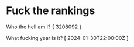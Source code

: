 # Fuck the rankings

Who the hell am I?
{ 3208092 }

What fucking year is it?
[ 2024-01-30T22:00:00Z ]
